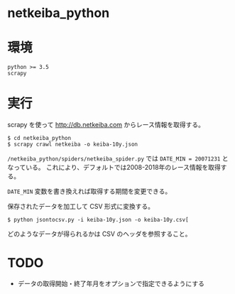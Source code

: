 # netkeiba_python

# 環境
```
python >= 3.5
scrapy
```

# 実行

scrapy を使って http://db.netkeiba.com からレース情報を取得する。

```
$ cd netkeiba_python
$ scrapy crawl netkeiba -o keiba-10y.json
```
`/netkeiba_python/spiders/netkeiba_spider.py` では `DATE_MIN = 20071231` となっている。
これにより、デフォルトでは2008-2018年のレース情報を取得する。

`DATE_MIN` 変数を書き換えれば取得する期間を変更できる。

保存されたデータを加工して CSV 形式に変換する。

```
$ python jsontocsv.py -i keiba-10y.json -o keiba-10y.csv[
```

どのようなデータが得られるかは CSV のヘッダを参照すること。

# TODO
- データの取得開始・終了年月をオプションで指定できるようにする
